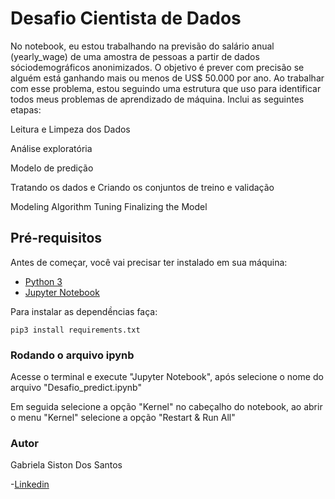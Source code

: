 # Desafio Cientista de Dados
No notebook, eu estou trabalhando na previsão do salário anual (yearly_wage) de uma amostra de pessoas a partir de dados sóciodemográficos anonimizados. O objetivo é prever com precisão se alguém está ganhando mais ou menos de US$ 50.000 por ano. Ao trabalhar com esse problema, estou seguindo uma estrutura que uso para identificar todos meus problemas de aprendizado de máquina. Inclui as seguintes etapas:

Leitura e Limpeza dos Dados

Análise exploratória

Modelo de predição
 
Tratando os dados e Criando os conjuntos de treino e validação

Modeling
Algorithm Tuning
Finalizing the Model

## Pré-requisitos
Antes de começar, você vai precisar ter instalado em sua máquina: 
- [Python 3](https://www.python.org/)
- [Jupyter Notebook](https://jupyter.org/)

Para instalar as dependềncias faça:

``` pip3 install requirements.txt ```


### Rodando o arquivo ipynb 
Acesse o terminal e execute "Jupyter Notebook", após selecione o nome do arquivo "Desafio_predict.ipynb"

Em seguida selecione a opção "Kernel" no cabeçalho do notebook, ao abrir o menu "Kernel" selecione a opção "Restart & Run All"


### Autor 

Gabriela Siston Dos Santos

-[Linkedin](https://www.linkedin.com/in/gabriela-siston-dos-santos-257479236/)




